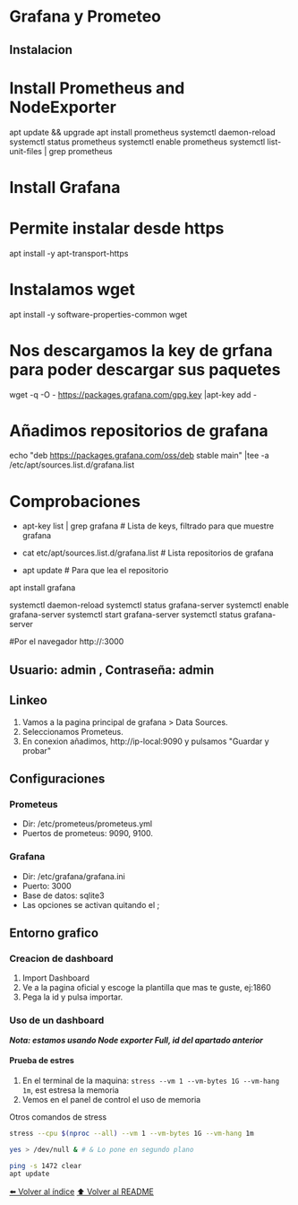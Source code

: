 # Grafana y Prometeo
## Instalacion
# Install Prometheus and NodeExporter
apt update && upgrade
apt install prometheus
systemctl daemon-reload
systemctl status prometheus
systemctl enable prometheus
systemctl list-unit-files | grep prometheus
# Install Grafana
# Permite instalar desde https
apt install -y apt-transport-https
# Instalamos wget
apt install -y software-properties-common wget
# Nos descargamos la key de grfana para poder descargar sus paquetes
wget -q -O - https://packages.grafana.com/gpg.key |apt-key add -
# Añadimos repositorios de grafana
echo "deb https://packages.grafana.com/oss/deb stable main" |tee -a /etc/apt/sources.list.d/grafana.list

# Comprobaciones
* apt-key list | grep grafana # Lista de keys, filtrado para que muestre grafana

* cat etc/apt/sources.list.d/grafana.list # Lista repositorios de grafana

* apt update # Para que lea el repositorio

apt install grafana

systemctl daemon-reload
systemctl status grafana-server
systemctl enable grafana-server
systemctl start grafana-server
systemctl status grafana-server

#Por el navegador
http://<ipmaquina>:3000
## Usuario: admin , Contraseña: admin
## Linkeo
1. Vamos a  la pagina principal de grafana > Data Sources.
2. Seleccionamos Prometeus.
3. En conexion añadimos, http://ip-local:9090 y pulsamos "Guardar y probar"

## Configuraciones
### Prometeus
* Dir: /etc/prometeus/prometeus.yml
* Puertos de prometeus: 9090, 9100.

### Grafana
* Dir: /etc/grafana/grafana.ini
* Puerto: 3000
* Base de datos: sqlite3
* Las opciones se activan quitando el ;

## Entorno grafico
### Creacion de dashboard
1. Import Dashboard 
2. Ve a la pagina oficial y escoge la plantilla que mas te guste, ej:1860
3. Pega la id y pulsa importar.

### Uso de un dashboard
***Nota: estamos usando Node exporter Full, id del apartado anterior***

#### Prueba de estres
1. En el terminal de la maquina: `stress --vm 1 --vm-bytes 1G --vm-hang 1m`, est estresa la memoria
2. Vemos en el panel de control el uso de memoria

Otros comandos de stress
~~~bash
stress --cpu $(nproc --all) --vm 1 --vm-bytes 1G --vm-hang 1m

yes > /dev/null & # & Lo pone en segundo plano

ping -s 1472 clear
apt update

~~~
[⬅️ Volver al índice](./Index.md)
[⬆️ Volver al README](/README.md)
